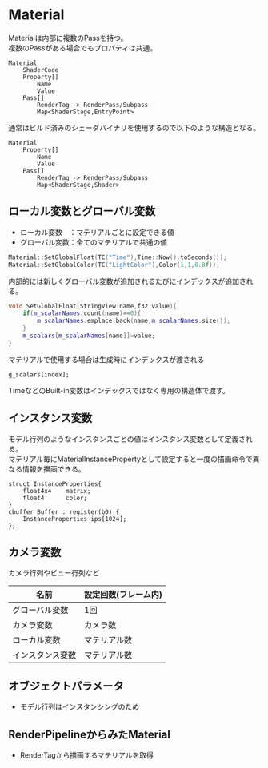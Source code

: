 ﻿# Material

Materialは内部に複数のPassを持つ。  
複数のPassがある場合でもプロパティは共通。

```
Material
	ShaderCode
	Property[]
		Name
		Value
	Pass[]
		RenderTag -> RenderPass/Subpass
		Map<ShaderStage,EntryPoint>

```
通常はビルド済みのシェーダバイナリを使用するので以下のような構造となる。
```
Material
	Property[]
		Name
		Value
	Pass[]
		RenderTag -> RenderPass/Subpass
		Map<ShaderStage,Shader>
```

## ローカル変数とグローバル変数
* ローカル変数　：マテリアルごとに設定できる値
* グローバル変数：全てのマテリアルで共通の値
```cpp
Material::SetGlobalFloat(TC("Time"),Time::Now().toSeconds());
Material::SetGlobalColor(TC("LightColor"),Color(1,1,0.8f));
```
内部的には新しくグローバル変数が追加されるたびにインデックスが追加される。
```cpp
void SetGlobalFloat(StringView name,f32 value){
	if(m_scalarNames.count(name)==0){
		m_scalarNames.emplace_back(name,m_scalarNames.size());
	}
	m_scalars[m_scalarNames[name]]=value;
}
```
マテリアルで使用する場合は生成時にインデックスが渡される
```hlsl
g_scalars[index];
```
TimeなどのBuilt-in変数はインデックスではなく専用の構造体で渡す。

## インスタンス変数
モデル行列のようなインスタンスごとの値はインスタンス変数として定義される。  
マテリアル毎にMaterialInstancePropertyとして設定すると一度の描画命令で異なる情報を描画できる。
```hlsl
struct InstanceProperties{
	float4x4	matrix;
	float4		color;
}
cbuffer Buffer : register(b0) {	
	InstanceProperties ips[1024];				
};
```


## カメラ変数
カメラ行列やビュー行列など

|名前|設定回数(フレーム内)|
|----|--------|
|グローバル変数| 1回|
|カメラ変数| カメラ数 |
|ローカル変数| マテリアル数 |
|インスタンス変数| マテリアル数 |


## オブジェクトパラメータ
* モデル行列はインスタンシングのため

## RenderPipelineからみたMaterial
* RenderTagから描画するマテリアルを取得